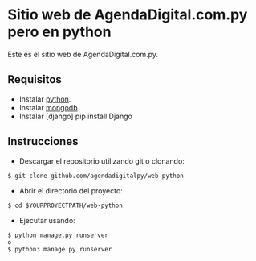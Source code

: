 # Sitio web de AgendaDigital.com.py pero en python

Este es el sitio web de AgendaDigital.com.py.

## Requisitos

- Instalar [python](https://www.python.org/downloads/release/python-373/).
- Instalar [mongodb](https://www.mongodb.com/).
- Instalar [django] pip install Django

## Instrucciones

- Descargar el repositorio utilizando git o clonando:

```
$ git clone github.com/agendadigitalpy/web-python
```

- Abrir el directorio del proyecto:

```
$ cd $YOURPROYECTPATH/web-python
```
- Ejecutar usando:

```
$ python manage.py runserver
o
$ python3 manage.py runserver
```